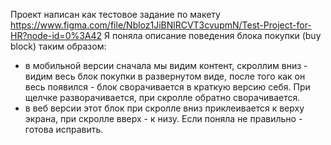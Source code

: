 Проект написан как тестовое задание по макету https://www.figma.com/file/Nbloz1JiBNlRCVT3cvupmN/Test-Project-for-HR?node-id=0%3A42
Я поняла описание поведения блока покупки (buy block) таким образом:

- в мобильной версии сначала мы видим контент, скроллим вниз - видим весь блок покупки в развернутом виде, после того как он весь появился - блок сворачивается в краткую версию себя. При щелчке разворачивается, при скролле обратно сворачивается.
- в веб версии этот блок при скролле вниз приклеивается к верху экрана, при скролле вверх - к низу.
  Если поняла не правильно - готова исправить.

